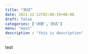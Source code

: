```yaml
---
title: "测试"
date: 2021-12-12T02:06:19+08:00
draft: false
categories: ['诗歌','测试']
menu: "main"
description : "this is description"
---
```


test

